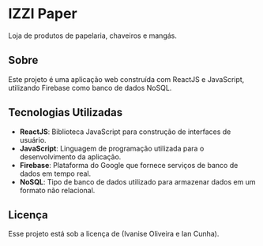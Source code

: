 # IZZI Paper

Loja de produtos de papelaria, chaveiros e mangás.

## Sobre

Este projeto é uma aplicação web construída com ReactJS e JavaScript, utilizando Firebase como banco de dados NoSQL.

## Tecnologias Utilizadas

- **ReactJS**: Biblioteca JavaScript para construção de interfaces de usuário.
- **JavaScript**: Linguagem de programação utilizada para o desenvolvimento da aplicação.
- **Firebase**: Plataforma do Google que fornece serviços de banco de dados em tempo real.
- **NoSQL**: Tipo de banco de dados utilizado para armazenar dados em um formato não relacional.

## Licença

Esse projeto está sob a licença de (Ivanise Oliveira e Ian Cunha).
